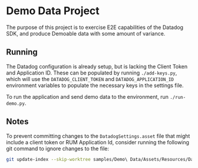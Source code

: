 # Demo Data Project

The purpose of this project is to exercise E2E capabilities of the Datadog SDK, and produce
Demoable data with some amount of variance.

## Running

The Datadog configuration is already setup, but is lacking the Client Token and Application ID. These
can be populated by running `./add-keys.py`, which will use the `DATADOG_CLIENT_TOKEN` and
`DATADOG_APPLICATION_ID` environment variables to populate the necessary keys in the settings file.

To run the application and send demo data to the environment, run `./run-demo.py`.

## Notes

To prevent committing changes to the `DatadogSettings.asset` file that might include a client token or
RUM Application Id, consider running the following git command to ignore changes to the file:

```bash
git update-index --skip-worktree samples/Demo\ Data/Assets/Resources/DatadogSettings.asset
```
